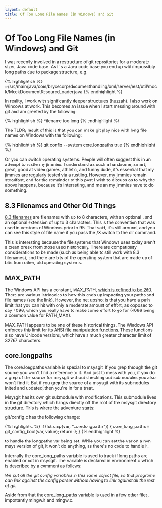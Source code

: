 ```yaml
---
layout: default
title: Of Too Long File Names (in Windows) and Git
---
```


# Of Too Long File Names (in Windows) and Git

I was recently involved in a restructure of git repositories for a moderate sized Java code base. As it's a Java code base you end up with impossibly long paths due to package structure, e.g.:

{% highlight sh %}
~/src/main/java/com/brycecorp/documenthandling/xml/server/rest/util/mock/MockDocumentResourceLoader.java
{% endhighlight %}

In reality, I work with significantly deeper structures (huzzah). I also work on Windows at work. This becomes an issue when I start messing around with git and am greeted by the following:

{% highlight sh %}
Filename too long
{% endhighlight %}

The TLDR; result of this is that you can make git play nice with long file names on Windows with the following:

{% highlight sh %}
git config --system core.longpaths true
{% endhighlight %}

Or you can switch operating systems. People will often suggest this in an attempt to rustle my jimmies. I understand as such a handsome, smart, great, good at video games, athletic, and funny dude, it's essential that my jimmies are regularly tested via a rustling. However, my jimmies remain steadfast, and for the remainder of this post I wish to discuss as to why the above happens, because it's interesting, and me an my jimmies have to do something.

## 8.3 Filenames and Other Old Things

[8.3 filenames](https://en.wikipedia.org/wiki/8.3_filename) are filenames with up to 8 characters, with an optional . and an optional extension of up to 3 characters. This is the convention that was used in versions of Windows prior to 95. That said, it's still around, and you can see this style of file name if you pass the /X switch to the dir command.

This is interesting because the file systems that Windows uses today aren't a clean break from those used historically. There are compatibility considerations to be made (such as being able to still work with 8.3 filenames), and there are bits of the operating system that are made up of bits from other, old operating systems.

## MAX_PATH

The Windows API has a constant, MAX_PATH, [which is defined to be 260]( https://msdn.microsoft.com/en-us/library/aa365247%28VS.85%29.aspx#maxpath). There are various intricacies to how this ends up impacting your paths and file names (see the link). However, the net upshot is that you have a path limit that you can hit with only a moderate amount of effort, as opposed to say 4096, which you really have to make some effort to go for (4096 being a common value for PATH_MAX).

MAX_PATH appears to be one of these historical things. The Windows API enforces this limit for its [ANSI file manipulation functions](https://msdn.microsoft.com/en-us/library/windows/desktop/aa365239%28v=vs.85%29.aspx). These functions also have Unicode versions, which have a much greater character limit of 32767 characters.

## core.longpaths

The core.longpaths variable is special to msysgit. If you grep through the git source you won't find a reference to it. And just to mess with you, if you do a grep of the source for msysgit without checking out submodules you also won't find it. But if you grep the source of a msysgit with its submodules inited and updated, then you're in for a treat.

Msysgit has its own git submodule with modifications. This submodule lives in the git directory which hangs directly off the root of the msysgit directory structure. This is where the adventure starts:

git/config.c has the following change:

{% highlight c %}
if (!strcmp(var, "core.longpaths")) {
	core_long_paths = git_config_bool(var, value);
	return 0;
}
{% endhighlight %}

to handle the longpaths var being set. While you can set the var on a non msys version of git, it won't do anything, as there's no code to handle it.

Internally the core_long_paths variable is used to track if long paths are enabled or not in msysgit. The variable is declared in environment.c which is described by a comment as follows:

*We put all the git config variables in this same object file, so that programs can link against the config parser without having to link against all the rest of git.*

Aside from that the core_long_paths variable is used in a few other files, importantly mingw.h and mingw.c.
